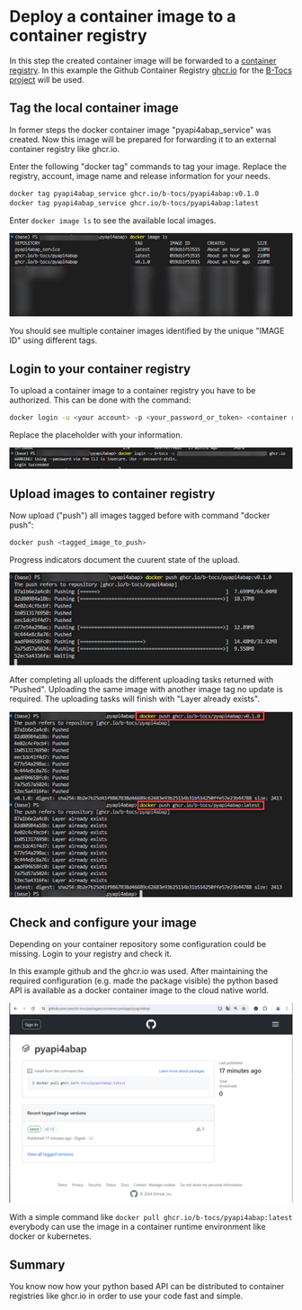 # Deploy a container image to a container registry

In this step the created container image will be forwarded to a [container registry](https://sysdig.com/learn-cloud-native/container-security/what-is-a-container-registry/). In this example the Github Container Registry [ghcr.io](https://ghcr.io) for the [B-Tocs project](https://github.com/b-tocs) will be used.

## Tag the local container image

In former steps the docker container image "pyapi4abap_service" was created. Now this image will be prepared for forwarding it to an external container registry like ghcr.io.

Enter the following "docker tag" commands to tag your image. Replace the registry, account, image name and release information for your needs. 

```bash
docker tag pyapi4abap_service ghcr.io/b-tocs/pyapi4abap:v0.1.0
docker tag pyapi4abap_service ghcr.io/b-tocs/pyapi4abap:latest
```

Enter `docker image ls` to see the available local images.

![docker image ls](res/docker_image_tagged.jpg)

You should see multiple container images identified by the unique "IMAGE ID" using different tags.

## Login to your container registry

To upload a container image to a container registry you have to be authorized. This can be done with the command:

```bash
docker login -u <your account> -p <your_password_or_token> <container registry>
```

Replace the placeholder with your information.

![docker login](res/docker_login.jpg)

## Upload images to container registry

Now upload ("push") all images tagged before with command "docker push":

```bash
docker push <tagged_image_to_push>
``` 

Progress indicators document the cuurent state of the upload.

![docker push in progress](res/docker_push.jpg)

After completing all uploads the different uploading tasks returned with "Pushed". Uploading the same image with another image tag no update is required. The uploading tasks will finish with "Layer already exists".

![docker push completed](res/docker_push_result.jpg)

## Check and configure your image

Depending on your container repository some configuration could be missing. Login to your registry and check it. 

In this example github and the ghcr.io was used. After maintaining the required configuration (e.g. made the package visible) the python based API is available as a docker container image to the cloud native world.

![github package](res/github_package.jpg)

With a simple command like `docker pull ghcr.io/b-tocs/pyapi4abap:latest` everybody can use the image in a container runtime environment like docker or kubernetes.


## Summary

You know now how your python based API can be distributed to container registries like ghcr.io in order to use your code fast and simple.
